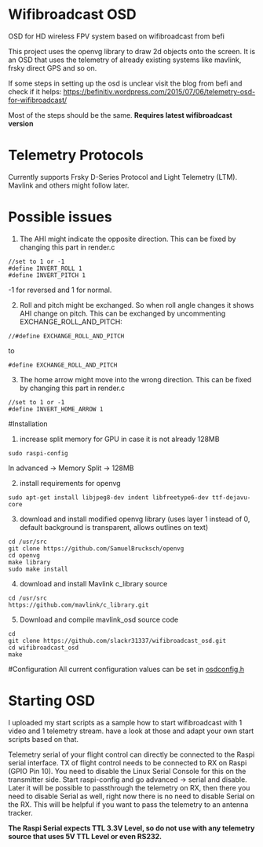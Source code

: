 # Wifibroadcast OSD
OSD for HD wireless FPV system based on wifibroadcast from befi

This project uses the openvg library to draw 2d objects onto the screen. It is an OSD that uses the telemetry of already existing systems like mavlink, frsky direct GPS and so on.

If some steps in setting up the osd is unclear visit the blog from befi and check if it helps:
https://befinitiv.wordpress.com/2015/07/06/telemetry-osd-for-wifibroadcast/

Most of the steps should be the same. **Requires latest wifibroadcast version**

# Telemetry Protocols

Currently supports Frsky D-Series Protocol and Light Telemetry (LTM). Mavlink and others might follow later.

# Possible issues
1) The AHI might indicate the opposite direction. This can be fixed by changing this part in render.c
```
//set to 1 or -1
#define INVERT_ROLL 1
#define INVERT_PITCH 1
```
-1 for reversed and 1 for normal.

2) Roll and pitch might be exchanged. So when roll angle changes it shows AHI change on pitch. This can be exchanged by uncommenting EXCHANGE_ROLL_AND_PITCH:
```
//#define EXCHANGE_ROLL_AND_PITCH
```
to
```
#define EXCHANGE_ROLL_AND_PITCH
```

3) The home arrow might move into the wrong direction. This can be fixed by changing this part in render.c
```
//set to 1 or -1
#define INVERT_HOME_ARROW 1
```

#Installation
1) increase split memory for GPU in case it is not already 128MB

```
sudo raspi-config
```
In advanced -> Memory Split -> 128MB


2) install requirements for openvg
```
sudo apt-get install libjpeg8-dev indent libfreetype6-dev ttf-dejavu-core
```

3) download and install modified openvg library (uses layer 1 instead of 0, default background is transparent, allows outlines on text)
```
cd /usr/src
git clone https://github.com/SamuelBrucksch/openvg
cd openvg
make library
sudo make install
```

4) download and install Mavlink c_library source
```
cd /usr/src
https://github.com/mavlink/c_library.git
```


5) Download and compile mavlink_osd source code
```
cd
git clone https://github.com/slackr31337/wifibroadcast_osd.git
cd wifibroadcast_osd
make
```

#Configuration
All current configuration values can be set in [osdconfig.h](https://github.com/slackr31337/wifibroadcast_osd/blob/master/osdconfig.h)

# Starting OSD
I uploaded my start scripts as a sample how to start wifibroadcast with 1 video and 1 telemetry stream. have a look at those and adapt your own start scripts based on that.

Telemetry serial of your flight control can directly be connected to the Raspi serial interface. TX of flight control needs to be connected to RX on Raspi (GPIO Pin 10). You need to disable the Linux Serial Console for this on the transmitter side. Start raspi-config and go advanced -> serial and disable. Later it will be possible to passthrough the telemetry on RX, then there you need to disable Serial as well, right now there is no need to disable Serial on the RX. This will be helpful if you want to pass the telemetry to an antenna tracker.

**The Raspi Serial expects TTL 3.3V Level, so do not use with any telemetry source that uses 5V TTL Level or even RS232.**
